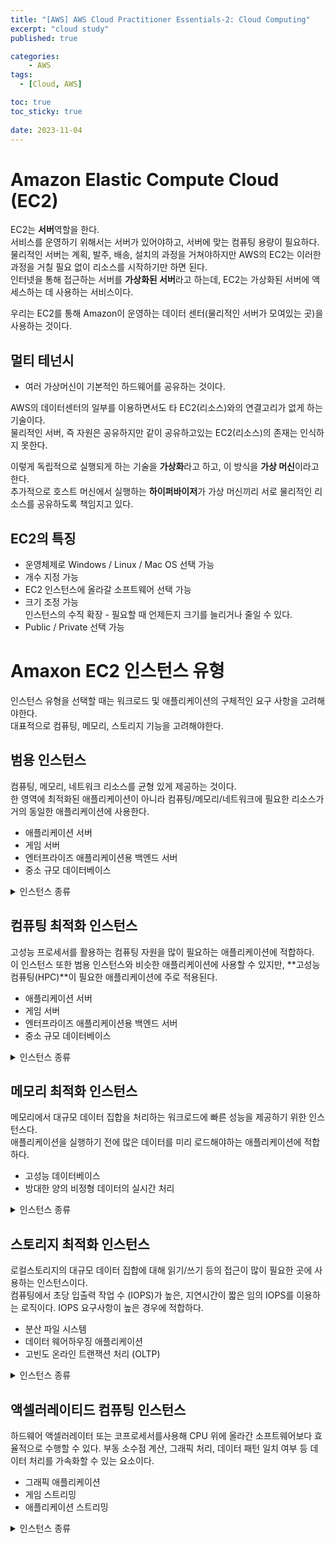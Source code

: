 ```yaml
---
title: "[AWS] AWS Cloud Practitioner Essentials-2: Cloud Computing"
excerpt: "cloud study"
published: true

categories:
    - AWS
tags:
  - [Cloud, AWS]

toc: true
toc_sticky: true
 
date: 2023-11-04
---
```


# Amazon Elastic Compute Cloud (EC2)
EC2는 **서버**역할을 한다.  
서비스를 운영하기 위해서는 서버가 있어야하고, 서버에 맞는 컴퓨팅 용량이 필요하다.  
물리적인 서버는 계획, 발주, 배송, 설치의 과정을 거쳐야하지만 AWS의 EC2는 이러한 과정을 거칠 필요 없이 리소스를 시작하기만 하면 된다.  
인터넷을 통해 접근하는 서버를 **가상화된 서버**라고 하는데, EC2는 가상화된 서버에 액세스하는 데 사용하는 서비스이다.  

우리는 EC2를 통해 Amazon이 운영하는 데이터 센터(물리적인 서버가 모여있는 곳)을 사용하는 것이다.  

## 멀티 테넌시
- 여러 가상머신이 기본적인 하드웨어를 공유하는 것이다.  

AWS의 데이터센터의 일부를 이용하면서도 타 EC2(리소스)와의 연결고리가 없게 하는 기술이다.  
물리적인 서버, 즉 자원은 공유하지만 같이 공유하고있는 EC2(리소스)의 존재는 인식하지 못한다.  

이렇게 독립적으로 실행되게 하는 기술을 **가상화**라고 하고, 이 방식을 **가상 머신**이라고 한다.  
추가적으로 호스트 머신에서 실행하는 **하이퍼바이저**가 가상 머신끼리 서로 물리적인 리소스를 공유하도록 책임지고 있다.  

## EC2의 특징
- 운영체제로 Windows / Linux / Mac OS 선택 가능
- 개수 지정 가능
- EC2 인스턴스에 올라갈 소프트웨어 선택 가능
- 크기 조정 가능  
  인스턴스의 수직 확장 - 필요할 때 언제든지 크기를 늘리거나 줄일 수 있다.
- Public / Private 선택 가능


# Amaxon EC2 인스턴스 유형
인스턴스 유형을 선택할 때는 워크로드 및 애플리케이션의 구체적인 요구 사항을 고려해야한다.  
대표적으로 컴퓨팅, 메모리, 스토리지 기능을 고려해야한다.  

## 범용 인스턴스
컴퓨팅, 메모리, 네트워크 리소스를 균형 있게 제공하는 것이다.  
한 영역에 최적화된 애플리케이션이 아니라 컴퓨팅/메모리/네트워크에 필요한 리소스가 거의 동일한 애플리케이션에 사용한다.   

- 애플리케이션 서버
- 게임 서버
- 엔터프라이즈 애플리케이션용 백엔드 서버
- 중소 규모 데이터베이스

<details>
<summary>인스턴스 종류</summary>
<div>
기본적으로 컴퓨팅, 메모리, 네트워크 기능이 균일하며, 사이즈를 선택할 수 있는 방식이다. 사이즈에 따라 vCPU와 메모리가 달라진다.  
- A1
- M5, M5a
- M5zn
- M6g, M6gd
- M6i, M6id
- M6in, M6idn
- M7i
- M71-flex
- M7g, M7gd
- M7a
- M1 Mac, M2 Pro Mac
- T2, T3, T3a, T4g
</div>
</details>

## 컴퓨팅 최적화 인스턴스
고성능 프로세서를 활용하는 컴퓨팅 자원을 많이 필요하는 애플리케이션에 적합하다.   
이 인스턴스 또한 범용 인스턴스와 비슷한 애플리케이션에 사용할 수 있지만, **고성능 컴퓨팅(HPC)**이 필요한 애플리케이션에 주로 적용된다.

- 애플리케이션 서버
- 게임 서버
- 엔터프라이즈 애플리케이션용 백엔드 서버
- 중소 규모 데이터베이스

<details>
<summary>인스턴스 종류</summary>
<div>
- C5, C5n
- C6g, C6gd, C6gn
- C6i, C6id
- C6in
- C6a
- C7g, C7gd
- C7gn
- C7i
- Hpc6a
- Hpc7g
- Hpc7a
</div>
</details>


## 메모리 최적화 인스턴스
메모리에서 대규모 데이터 집합을 처리하는 워크로드에 빠른 성능을 제공하기 위한 인스턴스다.  
애플리케이션을 실행하기 전에 많은 데이터를 미리 로드해야하는 애플리케이션에 적합하다.

- 고성능 데이터베이스
- 방대한 양의 비정형 데이터의 실시간 처리

<details>
<summary>인스턴스 종류</summary>
<div>
- R5, R5a, R5b, R5n
- R6a
- Hpc6id
- R6g, R6gd
- R6i, R6id
- R6in, R6idn
- R7a
- R7i
- R7iz
- R7g, R6gd
- u-*
- X1
- X1e
- X2gd
- X2idn, X2iedn, X2iezn
- z1d
</div>
</details>

## 스토리지 최적화 인스턴스
로컬스토리지의 대규모 데이터 집합에 대해 읽기/쓰기 등의 접근이 많이 필요한 곳에 사용하는 인스턴스이다.  
컴퓨팅에서 초당 입출력 작업 수 (IOPS)가 높은, 지연시간이 짧은 임의 IOPS를 이용하는 로직이다. IOPS 요구사항이 높은 경우에 적합하다.

- 분산 파일 시스템
- 데이터 웨어하우징 애플리케이션
- 고빈도 온라인 트랜잭션 처리 (OLTP)

<details>
<summary>인스턴스 종류</summary>
<div>
- D2
- D3, D3en
- H1
- i3, i3en
- i4i
- i4g
- im4gn
- is4gen

</div>
</details>

## 액셀러레이티드 컴퓨팅 인스턴스
하드웨어 액셀러레이터 또는 코프로세서를사용해 CPU 위에 올라간 소프트웨어보다 효율적으로 수행할 수 있다. 부동 소수점 계산, 그래픽 처리, 데이터 패턴 일치 여부 등 데이터 처리를 가속화할 수 있는 요소이다. 

- 그래픽 애플리케이션
- 게임 스트리밍
- 애플리케이션 스트리밍

<details>
<summary>인스턴스 종류</summary>
<div>

### GPU 인스턴스
- D2
- D3, D3en
- H1
- i3, i3en
- i4i
- i4g
- im4gn
- is4gen

### GPU 인스턴스
- D2
- D3, D3en
- H1
- i3, i3en
- i4i
- i4g
- im4gn
- is4gen

</div>
</details>

